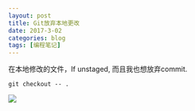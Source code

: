 ```yaml
---
layout: post
title: Git放弃本地更改
date: 2017-3-02
categories: blog
tags: [编程笔记]
---
```


在本地修改的文件，If unstaged, 而且我也想放弃commit.

`git checkout -- .`


![](http://upload-images.jianshu.io/upload_images/147665-3bf4183d29ac3e10.png?imageMogr2/auto-orient/strip%7CimageView2/2/w/1240)

